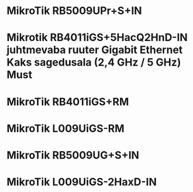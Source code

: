 
# MikroTik RB5009UPr+S+IN

# Mikrotik RB4011iGS+5HacQ2HnD-IN juhtmevaba ruuter Gigabit Ethernet Kaks sagedusala (2,4 GHz / 5 GHz) Must

# MikroTik RB4011iGS+RM

# MikroTik L009UiGS-RM


# MikroTik RB5009UG+S+IN

# MikroTik L009UiGS-2HaxD-IN
